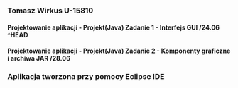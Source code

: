 ### Tomasz Wirkus U-15810

#### Projektowanie aplikacji - Projekt(Java) Zadanie 1 - Interfejs GUI /24.06 ^HEAD

#### Projektowanie aplikacji - Projekt(Java) Zadanie 2 - Komponenty graficzne i archiwa JAR /28.06

### Aplikacja tworzona przy pomocy Eclipse IDE
